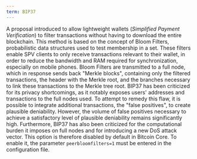 ```yaml
---
term: BIP37
---
```


A proposal introduced to allow lightweight wallets (*Simplified Payment Verification*) to filter transactions without having to download the entire blockchain. This method is based on the concept of Bloom Filters, probabilistic data structures used to test membership in a set. These filters enable SPV clients to only receive transactions relevant to their wallet, in order to reduce the bandwidth and RAM required for synchronization, especially on mobile phones. Bloom Filters are transmitted to a full node, which in response sends back "Merkle blocks", containing only the filtered transactions, the header with the Merkle root, and the branches necessary to link these transactions to the Merkle tree root. BIP37 has been criticized for its privacy shortcomings, as it notably exposes users' addresses and transactions to the full nodes used. To attempt to remedy this flaw, it is possible to integrate additional transactions, the "false positives", to create plausible deniability. However, the volume of false positives necessary to achieve a satisfactory level of plausible deniability remains significantly high. Furthermore, BIP37 has also been criticized for the computational burden it imposes on full nodes and for introducing a new DoS attack vector. This option is therefore disabled by default in Bitcoin Core. To enable it, the parameter `peerbloomfilters=1` must be entered in the configuration file.

